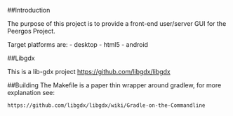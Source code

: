 ##Introduction

The purpose of this project is to provide a front-end user/server GUI for the Peergos Project.

Target platforms are:
    - desktop
    - html5
    - android
    
##Libgdx

This is a lib-gdx project
https://github.com/libgdx/libgdx

##Building
The Makefile is a paper thin wrapper around gradlew, for more explanation see:

    https://github.com/libgdx/libgdx/wiki/Gradle-on-the-Commandline
